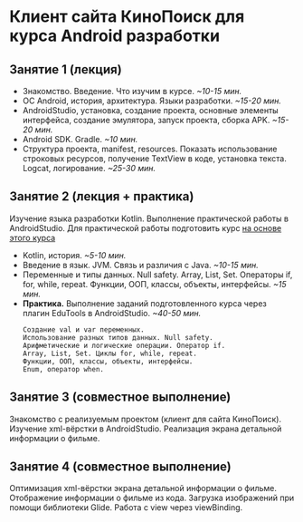 # Клиент сайта КиноПоиск для курса Android разработки

## Занятие 1 (лекция)
- Знакомство. Введение. Что изучим в курсе. *~10-15 мин.*
- ОС Android, история, архитектура. Языки разработки. *~15-20 мин.*
- AndroidStudio, установка, создание проекта, основные элементы
  интерфейса, создание эмулятора, запуск проекта, сборка APK. *~15-20
  мин.*
- Android SDK. Gradle. *~10 мин.*
- Структура проекта, manifest, resources. Показать использование
  строковых ресурсов, получение TextView в коде, установка текста.
  Logcat, логирование. *~25-30 мин.*

## Занятие 2 (лекция + практика)
Изучение языка разработки Kotlin. Выполнение практической работы в
AndroidStudio. Для практической работы подготовить курс [на основе этого
курса](https://stepik.org/course/5448)

- Kotlin, история. *~5-10 мин.*
- Введение в язык. JVM. Связь и различия с Java. *~10-15 мин.*
- Переменные и типы данных. Null safety. Array, List, Set. Операторы if,
  for, while, repeat. Функции, ООП, классы, объекты, интерфейсы. *~15
  мин.*
- **Практика.** Выполнение заданий подготовленного курса через плагин
  EduTools в AndroidStudio. *~40-50 мин.*
  ```text
  Создание val и var переменных.
  Использование разных типов данных. Null safety.
  Арифметические и логические операции. Оператор if.
  Array, List, Set. Циклы for, while, repeat.
  Функции, ООП, классы, объекты, интерфейсы.
  Enum, оператор when.
  ```

## Занятие 3 (совместное выполнение)
Знакомство с реализуемым проектом (клиент для сайта КиноПоиск). Изучение
xml-вёрстки в AndroidStudio. Реализация экрана детальной информации о
фильме.

## Занятие 4 (совместное выполнение)
Оптимизация xml-вёрстки экрана детальной информации о фильме.
Отображение информации о фильме из кода. Загрузка изображений при помощи
библиотеки Glide. Работа с view через viewBinding.
